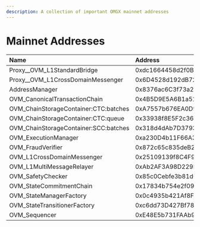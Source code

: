 ```yaml
---
description: A collection of important OMGX mainnet addresses
---
```


# Mainnet Addresses



| Name | Address |
| :--- | :--- |
| Proxy\_\_OVM\_L1StandardBridge | 0xdc1664458d2f0B6090bEa60A8793A4E66c2F1c00 |
| Proxy\_\_OVM\_L1CrossDomainMessenger | 0x6D4528d192dB72E282265D6092F4B872f9Dff69e |
| AddressManager | 0x8376ac6C3f73a25Dd994E0b0669ca7ee0C02F089 |
| OVM\_CanonicalTransactionChain | 0x4B5D9E5A6B1a514eba15A2f949531DcCd7c272F2 |
| OVM\_ChainStorageContainer:CTC:batches | 0xA7557b676EA0D9406459409B5ad01c14b5522c46 |
| OVM\_ChainStorageContainer:CTC:queue | 0x33938f8E5F2c36e3Ca2B01E878b3322E280d4c50 |
| OVM\_ChainStorageContainer:SCC:batches | 0x318d4dAb7D3793E40139b496c3B89422Ae5372D1 |
| OVM\_ExecutionManager | 0xa230D4b11F66A3DEEE0bEAf8D04551F236C8B646 |
| OVM\_FraudVerifier | 0x872c65c835deB2CFB3493f2C3dD353633Ae4f4B8 |
| OVM\_L1CrossDomainMessenger | 0x25109139f8C4F9f7b4E4d5452A067feaE3a537F3 |
| OVM\_L1MultiMessageRelayer | 0xAb2AF3A98D229b7dAeD7305Bb88aD0BA2c42f9cA |
| OVM\_SafetyChecker | 0x85c0Cebfe3b81d64D256b38fDf65DD05887e5884 |
| OVM\_StateCommitmentChain | 0x17834b754e2f09946CE48D7B5beB4D7D94D98aB6 |
| OVM\_StateManagerFactory | 0x0c4935b421Af8F86698Fb77233e90AbC5f146846 |
| OVM\_StateTransitionerFactory | 0xc6dd73D427Bf784dd1e2f9F64029a79533ffAb40 |
| OVM\_Sequencer | 0xE48E5b731FAAb955d147FA954cba19d93Dc03529 |


